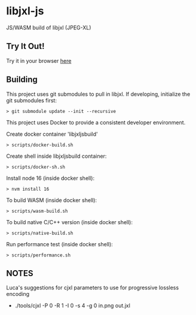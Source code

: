 # libjxl-js
JS/WASM build of libjxl (JPEG-XL)

## Try It Out!

Try it in your browser [here](https://chafey.github.io/libjxl-js/test/browser/index.html)

## Building

This project uses git submodules to pull in libjxl.  If developing, initialize the git submodules first:

```
> git submodule update --init --recursive
```

This project uses Docker to provide a consistent developer environment.

Create docker container 'libjxljsbuild'

```
> scripts/docker-build.sh
```

Create shell inside libjxljsbuild container:

```
> scripts/docker-sh.sh
```

Install node 16 (inside docker shell):
```
> nvm install 16
```

To build WASM (inside docker shell):
```
> scripts/wasm-build.sh
```

To build native C/C++ version (inside docker shell):
```
> scripts/native-build.sh
```

Run performance test (inside docker shell):
```
> scripts/performance.sh
```

## NOTES

Luca's suggestions for cjxl parameters to use for progressive lossless encoding

* ./tools/cjxl -P 0 -R 1 -I 0 -s 4 -g 0 in.png out.jxl